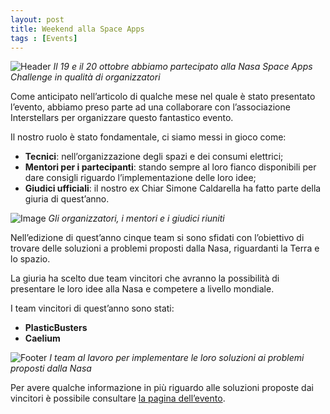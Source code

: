 ```yaml
---
layout: post
title: Weekend alla Space Apps
tags : [Events]
---
```


![Header](/images/header_Weekend_alla_Space_Apps.jpg)
*Il 19 e il 20 ottobre abbiamo partecipato alla Nasa Space Apps Challenge in qualità di organizzatori*

Come anticipato nell’articolo di qualche mese nel quale è stato presentato l’evento, abbiamo preso parte ad una collaborare con l’associazione Interstellars per organizzare questo fantastico evento.

Il nostro ruolo è stato fondamentale, ci siamo messi in gioco come:

* **Tecnici**: nell’organizzazione degli spazi e dei consumi elettrici;
* **Mentori per i partecipanti**: stando sempre al loro fianco disponibili per dare consigli riguardo l’implementazione delle loro idee;
* **Giudici ufficiali**: il nostro ex Chiar Simone Caldarella ha fatto parte della giuria di quest’anno.

![Image](/images/image_Weekend_alla_Space_Apps.jpg)
*Gli organizzatori, i mentori e i giudici riuniti*

Nell’edizione di quest’anno cinque team si sono sfidati con l’obiettivo di trovare delle soluzioni a problemi proposti dalla Nasa, riguardanti la Terra e lo spazio.

La giuria ha scelto due team vincitori che avranno la possibilità di presentare le loro idee alla Nasa e competere a livello mondiale.

I team vincitori di quest’anno sono stati:

* **PlasticBusters** 
* **Caelium**

![Footer](/images/footer_Weekend_alla_Space_Apps.jpg)
*I team al lavoro per implementare le loro soluzioni ai problemi proposti dalla Nasa*

Per avere qualche informazione in più riguardo alle soluzioni proposte dai vincitori è possibile consultare [la pagina dell’evento](https://2019.spaceappschallenge.org/locations/brescia-italy/).
